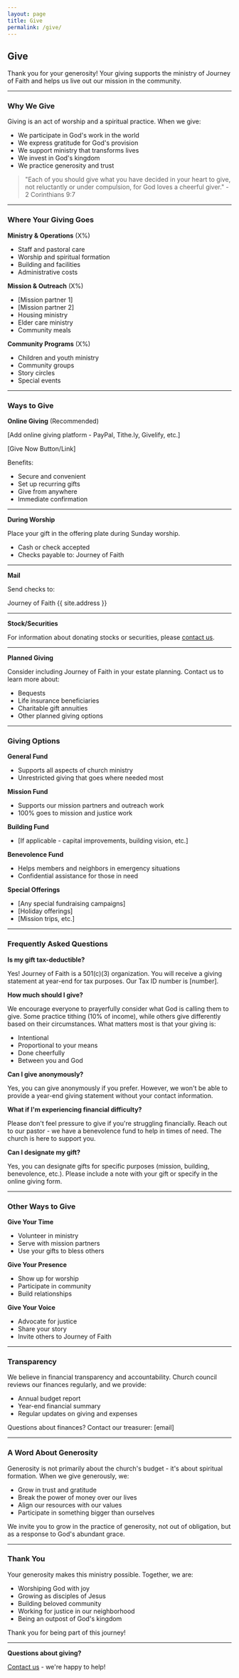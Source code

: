 ```yaml
---
layout: page
title: Give
permalink: /give/
---
```


## Give

Thank you for your generosity! Your giving supports the ministry of Journey of Faith and helps us live out our mission in the community.

---

### Why We Give

Giving is an act of worship and a spiritual practice. When we give:

- We participate in God's work in the world
- We express gratitude for God's provision
- We support ministry that transforms lives
- We invest in God's kingdom
- We practice generosity and trust

> "Each of you should give what you have decided in your heart to give, not reluctantly or under compulsion, for God loves a cheerful giver." - 2 Corinthians 9:7

---

### Where Your Giving Goes

**Ministry & Operations** (X%)
- Staff and pastoral care
- Worship and spiritual formation
- Building and facilities
- Administrative costs

**Mission & Outreach** (X%)
- [Mission partner 1]
- [Mission partner 2]
- Housing ministry
- Elder care ministry
- Community meals

**Community Programs** (X%)
- Children and youth ministry
- Community groups
- Story circles
- Special events

---

### Ways to Give

**Online Giving** (Recommended)

[Add online giving platform - PayPal, Tithe.ly, Givelify, etc.]

[Give Now Button/Link]

Benefits:
- Secure and convenient
- Set up recurring gifts
- Give from anywhere
- Immediate confirmation

---

**During Worship**

Place your gift in the offering plate during Sunday worship.

- Cash or check accepted
- Checks payable to: Journey of Faith

---

**Mail**

Send checks to:

Journey of Faith
{{ site.address }}

---

**Stock/Securities**

For information about donating stocks or securities, please [contact us](/about/contact/).

---

**Planned Giving**

Consider including Journey of Faith in your estate planning. Contact us to learn more about:
- Bequests
- Life insurance beneficiaries
- Charitable gift annuities
- Other planned giving options

---

### Giving Options

**General Fund**
- Supports all aspects of church ministry
- Unrestricted giving that goes where needed most

**Mission Fund**
- Supports our mission partners and outreach work
- 100% goes to mission and justice work

**Building Fund**
- [If applicable - capital improvements, building vision, etc.]

**Benevolence Fund**
- Helps members and neighbors in emergency situations
- Confidential assistance for those in need

**Special Offerings**
- [Any special fundraising campaigns]
- [Holiday offerings]
- [Mission trips, etc.]

---

### Frequently Asked Questions

**Is my gift tax-deductible?**

Yes! Journey of Faith is a 501(c)(3) organization. You will receive a giving statement at year-end for tax purposes. Our Tax ID number is [number].

**How much should I give?**

We encourage everyone to prayerfully consider what God is calling them to give. Some practice tithing (10% of income), while others give differently based on their circumstances. What matters most is that your giving is:
- Intentional
- Proportional to your means
- Done cheerfully
- Between you and God

**Can I give anonymously?**

Yes, you can give anonymously if you prefer. However, we won't be able to provide a year-end giving statement without your contact information.

**What if I'm experiencing financial difficulty?**

Please don't feel pressure to give if you're struggling financially. Reach out to our pastor - we have a benevolence fund to help in times of need. The church is here to support you.

**Can I designate my gift?**

Yes, you can designate gifts for specific purposes (mission, building, benevolence, etc.). Please include a note with your gift or specify in the online giving form.

---

### Other Ways to Give

**Give Your Time**
- Volunteer in ministry
- Serve with mission partners
- Use your gifts to bless others

**Give Your Presence**
- Show up for worship
- Participate in community
- Build relationships

**Give Your Voice**
- Advocate for justice
- Share your story
- Invite others to Journey of Faith

---

### Transparency

We believe in financial transparency and accountability. Church council reviews our finances regularly, and we provide:
- Annual budget report
- Year-end financial summary
- Regular updates on giving and expenses

Questions about finances? Contact our treasurer: [email]

---

### A Word About Generosity

Generosity is not primarily about the church's budget - it's about spiritual formation. When we give generously, we:

- Grow in trust and gratitude
- Break the power of money over our lives
- Align our resources with our values
- Participate in something bigger than ourselves

We invite you to grow in the practice of generosity, not out of obligation, but as a response to God's abundant grace.

---

### Thank You

Your generosity makes this ministry possible. Together, we are:
- Worshiping God with joy
- Growing as disciples of Jesus
- Building beloved community
- Working for justice in our neighborhood
- Being an outpost of God's kingdom

Thank you for being part of this journey!

---

**Questions about giving?**

[Contact us](/about/contact/) - we're happy to help!
